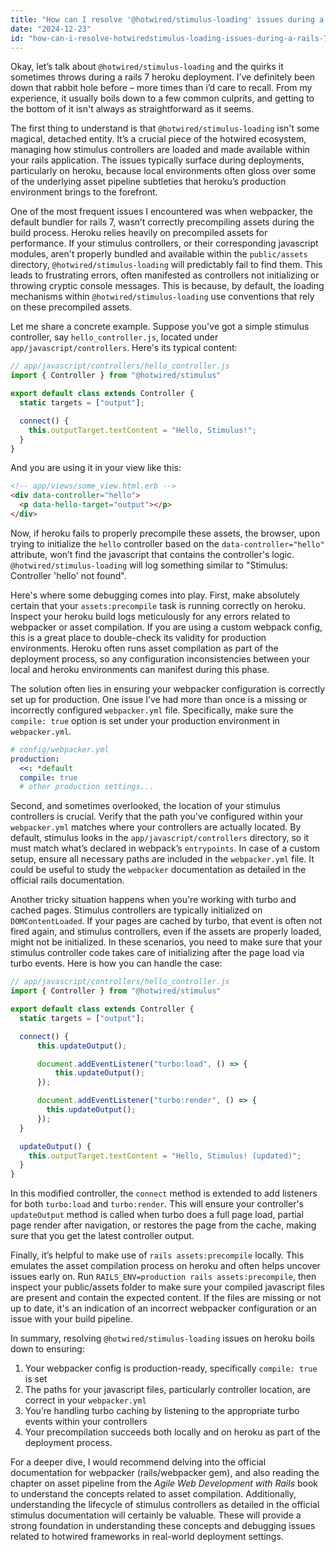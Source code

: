 ```yaml
---
title: "How can I resolve '@hotwired/stimulus-loading' issues during a Rails 7 Heroku deployment?"
date: "2024-12-23"
id: "how-can-i-resolve-hotwiredstimulus-loading-issues-during-a-rails-7-heroku-deployment"
---
```


Okay, let’s talk about `@hotwired/stimulus-loading` and the quirks it sometimes throws during a rails 7 heroku deployment. I’ve definitely been down that rabbit hole before – more times than i’d care to recall. From my experience, it usually boils down to a few common culprits, and getting to the bottom of it isn't always as straightforward as it seems.

The first thing to understand is that `@hotwired/stimulus-loading` isn't some magical, detached entity. It’s a crucial piece of the hotwired ecosystem, managing how stimulus controllers are loaded and made available within your rails application. The issues typically surface during deployments, particularly on heroku, because local environments often gloss over some of the underlying asset pipeline subtleties that heroku’s production environment brings to the forefront.

One of the most frequent issues I encountered was when webpacker, the default bundler for rails 7, wasn’t correctly precompiling assets during the build process. Heroku relies heavily on precompiled assets for performance. If your stimulus controllers, or their corresponding javascript modules, aren't properly bundled and available within the `public/assets` directory, `@hotwired/stimulus-loading` will predictably fail to find them. This leads to frustrating errors, often manifested as controllers not initializing or throwing cryptic console messages. This is because, by default, the loading mechanisms within `@hotwired/stimulus-loading` use conventions that rely on these precompiled assets.

Let me share a concrete example. Suppose you've got a simple stimulus controller, say `hello_controller.js`, located under `app/javascript/controllers`. Here's its typical content:

```javascript
// app/javascript/controllers/hello_controller.js
import { Controller } from "@hotwired/stimulus"

export default class extends Controller {
  static targets = ["output"];

  connect() {
    this.outputTarget.textContent = "Hello, Stimulus!";
  }
}
```

And you are using it in your view like this:

```html
<!-- app/views/some_view.html.erb -->
<div data-controller="hello">
  <p data-hello-target="output"></p>
</div>
```

Now, if heroku fails to properly precompile these assets, the browser, upon trying to initialize the `hello` controller based on the `data-controller="hello"` attribute, won’t find the javascript that contains the controller's logic. `@hotwired/stimulus-loading` will log something similar to "Stimulus: Controller 'hello' not found".

Here's where some debugging comes into play. First, make absolutely certain that your `assets:precompile` task is running correctly on heroku. Inspect your heroku build logs meticulously for any errors related to webpacker or asset compilation. If you are using a custom webpack config, this is a great place to double-check its validity for production environments. Heroku often runs asset compilation as part of the deployment process, so any configuration inconsistencies between your local and heroku environments can manifest during this phase.

The solution often lies in ensuring your webpacker configuration is correctly set up for production. One issue I’ve had more than once is a missing or incorrectly configured `webpacker.yml` file. Specifically, make sure the `compile: true` option is set under your production environment in `webpacker.yml`.

```yaml
# config/webpacker.yml
production:
  <<: *default
  compile: true
  # other production settings...
```

Second, and sometimes overlooked, the location of your stimulus controllers is crucial. Verify that the path you've configured within your `webpacker.yml` matches where your controllers are actually located. By default, stimulus looks in the `app/javascript/controllers` directory, so it must match what’s declared in webpack’s `entrypoints`. In case of a custom setup, ensure all necessary paths are included in the `webpacker.yml` file. It could be useful to study the `webpacker` documentation as detailed in the official rails documentation.

Another tricky situation happens when you're working with turbo and cached pages. Stimulus controllers are typically initialized on `DOMContentLoaded`. If your pages are cached by turbo, that event is often not fired again, and stimulus controllers, even if the assets are properly loaded, might not be initialized. In these scenarios, you need to make sure that your stimulus controller code takes care of initializing after the page load via turbo events. Here is how you can handle the case:

```javascript
// app/javascript/controllers/hello_controller.js
import { Controller } from "@hotwired/stimulus"

export default class extends Controller {
  static targets = ["output"];

  connect() {
      this.updateOutput();

      document.addEventListener("turbo:load", () => {
          this.updateOutput();
      });

      document.addEventListener("turbo:render", () => {
        this.updateOutput();
      });
  }

  updateOutput() {
    this.outputTarget.textContent = "Hello, Stimulus! (updated)";
  }
}
```

In this modified controller, the `connect` method is extended to add listeners for both `turbo:load` and `turbo:render`. This will ensure your controller's `updateOutput` method is called when turbo does a full page load, partial page render after navigation, or restores the page from the cache, making sure that you get the latest controller output.

Finally, it’s helpful to make use of `rails assets:precompile` locally. This emulates the asset compilation process on heroku and often helps uncover issues early on. Run `RAILS_ENV=production rails assets:precompile`, then inspect your public/assets folder to make sure your compiled javascript files are present and contain the expected content. If the files are missing or not up to date, it's an indication of an incorrect webpacker configuration or an issue with your build pipeline.

In summary, resolving `@hotwired/stimulus-loading` issues on heroku boils down to ensuring:
1. Your webpacker config is production-ready, specifically `compile: true` is set
2. The paths for your javascript files, particularly controller location, are correct in your `webpacker.yml`
3. You’re handling turbo caching by listening to the appropriate turbo events within your controllers
4. Your precompilation succeeds both locally and on heroku as part of the deployment process.

For a deeper dive, I would recommend delving into the official documentation for webpacker (rails/webpacker gem), and also reading the chapter on asset pipeline from the *Agile Web Development with Rails* book to understand the concepts related to asset compilation. Additionally, understanding the lifecycle of stimulus controllers as detailed in the official stimulus documentation will certainly be valuable. These will provide a strong foundation in understanding these concepts and debugging issues related to hotwired frameworks in real-world deployment settings.
